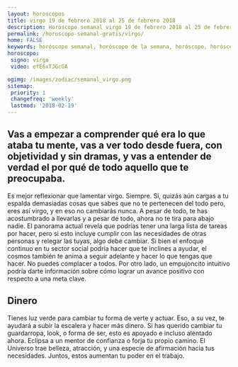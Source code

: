 ```yaml
---
layout: horoscopos
title: virgo 19 de febrero 2018 al 25 de febrero 2018 
description: Horóscopo semanal virgo 19 de febrero 2018 al 25 de febrero 2018. Vas a empezar a comprender qué era lo que ataba tu mente, vas a ver todo desde fuera, con objetividad y sin dramas, y vas a entender de verdad el por qué de todo aquello que te preocupaba. 
permalink: /horoscopo-semanal-gratis/virgo/
home: FALSE
keywords: horóscopo semanal, horóscopo de la semana, horóscopo, horóscopo gratis,horóscopos, horóscopo esperanza gracia, horoscopos virgo la semana, horóscopos gratis, Tarot, Astrologia, Zodíaco, virgo, horoscopo gratis, semanal
horoscopo:
 signo: virgo
 video: efE6xTJGcGA

ogimg: /images/zodiac/semanal_virgo.png
sitemap:
 priority: 1
 changefreq: 'weekly'
 lastmod: '2018-02-19'
---
```




## Vas a empezar a comprender qué era lo que ataba tu mente, vas a ver todo desde fuera, con objetividad y sin dramas, y vas a entender de verdad el por qué de todo aquello que te preocupaba. 

Es mejor reflexionar que lamentar virgo. Siempre. 
Sí, quizás aún cargas a tu espalda demasiadas cosas que sabes que no te pertenecen del todo pero, eres así virgo, y en eso no cambiarás nunca. A pesar de todo, te has acostumbrado a llevarlas y a pesar de todo, ahora no te tira para abajo nadie.
El panorama actual revela que podrías tener una larga lista de tareas por hacer, pero si esto incluye cumplir con las necesidades de otras personas y relegar las tuyas, algo debe cambiar. Si bien el enfoque continuo en tu sector social podría hacer que te inclines a ayudar, el cosmos también te anima a seguir adelante y hacer lo que tengas que hacer. No puedes complacer a todos. Por otro lado, un empujoncito intuitivo podría darte información sobre cómo lograr un avance positivo con respecto a una meta clave.

## Dinero

Tienes luz verde para cambiar tu forma de verte y actuar. Eso, a su vez, te ayudará a subir la escalera y hacer más dinero. Si has querido cambiar tu guardarropa, look, o forma de ser, esto es apoyado e incluso alentado ahora. Eclipsa a un mentor de confianza o forja tu propio camino. El Universo trae belleza, atracción, y una especie de afirmación hacia tus necesidades. Juntos, estos aumentan tu poder en el trabajo.